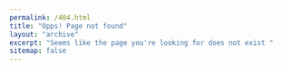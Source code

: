 ```yaml
---
permalink: /404.html
title: "Opps! Page not found"
layout: "archive"
excerpt: "Seems like the page you're looking for does not exist "
sitemap: false
---
```

